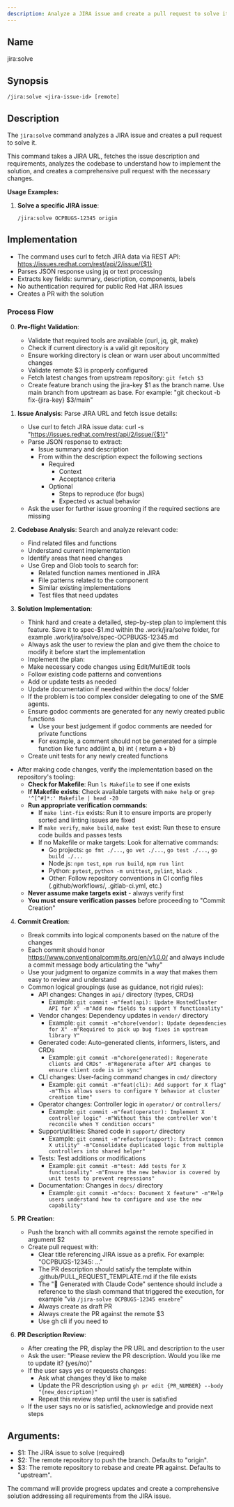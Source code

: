 ```yaml
---
description: Analyze a JIRA issue and create a pull request to solve it.
---
```


## Name
jira:solve

## Synopsis
```
/jira:solve <jira-issue-id> [remote]
```

## Description

The `jira:solve` command analyzes a JIRA issue and creates a pull request to solve it.

This command takes a JIRA URL, fetches the issue description and requirements, analyzes the codebase to understand how to implement the solution, and creates a comprehensive pull request with the necessary changes.

**Usage Examples:**

1. **Solve a specific JIRA issue**:
   ```
   /jira:solve OCPBUGS-12345 origin
   ```

## Implementation

- The command uses curl to fetch JIRA data via REST API: https://issues.redhat.com/rest/api/2/issue/{$1}
- Parses JSON response using jq or text processing
- Extracts key fields: summary, description, components, labels
- No authentication required for public Red Hat JIRA issues
- Creates a PR with the solution

### Process Flow

0. **Pre-flight Validation**:
   - Validate that required tools are available (curl, jq, git, make)
   - Check if current directory is a valid git repository
   - Ensure working directory is clean or warn user about uncommitted changes
   - Validate remote $3 is properly configured
   - Fetch latest changes from upstream repository: `git fetch $3`
   - Create feature branch using the jira-key $1 as the branch name. Use main branch from upstream as base. For example: "git checkout -b fix-{jira-key} $3/main"

1. **Issue Analysis**: Parse JIRA URL and fetch issue details:
   - Use curl to fetch JIRA issue data: curl -s "https://issues.redhat.com/rest/api/2/issue/{$1}"
   - Parse JSON response to extract:
      - Issue summary and description
      - From within the description expect the following sections
         - Required
            - Context
            - Acceptance criteria
         - Optional
            - Steps to reproduce (for bugs)
            - Expected vs actual behavior
   - Ask the user for further issue grooming if the required sections are missing

2. **Codebase Analysis**: Search and analyze relevant code:
   - Find related files and functions
   - Understand current implementation
   - Identify areas that need changes
   - Use Grep and Glob tools to search for:
      - Related function names mentioned in JIRA
      - File patterns related to the component
      - Similar existing implementations
      - Test files that need updates

3. **Solution Implementation**:
   - Think hard and create a detailed, step-by-step plan to implement this feature. Save it to spec-$1.md within the .work/jira/solve folder, for example .work/jira/solve/spec-OCPBUGS-12345.md
   - Always ask the user to review the plan and give them the choice to modify it before start the implementation
   - Implement the plan:
    - Make necessary code changes using Edit/MultiEdit tools
    - Follow existing code patterns and conventions
    - Add or update tests as needed
    - Update documentation if needed within the docs/ folder
    - If the problem is too complex consider delegating to one of the SME agents.
    - Ensure godoc comments are generated for any newly created public functions
      - Use your best judgement if godoc comments are needed for private functions
      - For example, a comment should not be generated for a simple function like func add(int a, b) int { return a + b}
    - Create unit tests for any newly created functions
  - After making code changes, verify the implementation based on the repository's tooling:
    - **Check for Makefile**: Run `ls Makefile` to see if one exists
    - **If Makefile exists**: Check available targets with `make help` or `grep '^[^#]*:' Makefile | head -20`
    - **Run appropriate verification commands**:
      - If `make lint-fix` exists: Run it to ensure imports are properly sorted and linting issues are fixed
      - If `make verify`, `make build`, `make test` exist: Run these to ensure code builds and passes tests
      - If no Makefile or make targets: Look for alternative commands:
        - Go projects: `go fmt ./...`, `go vet ./...`, `go test ./...`, `go build ./...`
        - Node.js: `npm test`, `npm run build`, `npm run lint`
        - Python: `pytest`, `python -m unittest`, `pylint`, `black .`
        - Other: Follow repository conventions in CI config files (.github/workflows/, .gitlab-ci.yml, etc.)
    - **Never assume make targets exist** - always verify first
    - **You must ensure verification passes** before proceeding to "Commit Creation"

4. **Commit Creation**: 
   - Break commits into logical components based on the nature of the changes
   - Each commit should honor https://www.conventionalcommits.org/en/v1.0.0/ and always include a commit message body articulating the "why"
   - Use your judgment to organize commits in a way that makes them easy to review and understand
   - Common logical groupings (use as guidance, not rigid rules):
     - API changes: Changes in `api/` directory (types, CRDs)
       - Example: `git commit -m"feat(api): Update HostedCluster API for X" -m"Add new fields to support Y functionality"`
     - Vendor changes: Dependency updates in `vendor/` directory
       - Example: `git commit -m"chore(vendor): Update dependencies for X" -m"Required to pick up bug fixes in upstream library Y"`
     - Generated code: Auto-generated clients, informers, listers, and CRDs
       - Example: `git commit -m"chore(generated): Regenerate clients and CRDs" -m"Regenerate after API changes to ensure client code is in sync"`
     - CLI changes: User-facing command changes in `cmd/` directory
       - Example: `git commit -m"feat(cli): Add support for X flag" -m"This allows users to configure Y behavior at cluster creation time"`
     - Operator changes: Controller logic in `operator/` or `controllers/`
       - Example: `git commit -m"feat(operator): Implement X controller logic" -m"Without this the controller won't reconcile when Y condition occurs"`
     - Support/utilities: Shared code in `support/` directory
       - Example: `git commit -m"refactor(support): Extract common X utility" -m"Consolidate duplicated logic from multiple controllers into shared helper"`
     - Tests: Test additions or modifications
       - Example: `git commit -m"test: Add tests for X functionality" -m"Ensure the new behavior is covered by unit tests to prevent regressions"`
     - Documentation: Changes in `docs/` directory
       - Example: `git commit -m"docs: Document X feature" -m"Help users understand how to configure and use the new capability"`

5. **PR Creation**: 
   - Push the branch with all commits against the remote specified in argument $2
   - Create pull request with:
     - Clear title referencing JIRA issue as a prefix. For example: "OCPBUGS-12345: ..."
     - The PR description should satisfy the template within .github/PULL_REQUEST_TEMPLATE.md if the file exists
     - The "🤖 Generated with Claude Code" sentence should include a reference to the slash command that triggered the execution, for example "via `/jira-solve OCPBUGS-12345 enxebre`"
     - Always create as draft PR
     - Always create the PR against the remote $3
     - Use gh cli if you need to

6. **PR Description Review**:
   - After creating the PR, display the PR URL and description to the user
   - Ask the user: "Please review the PR description. Would you like me to update it? (yes/no)"
   - If the user says yes or requests changes:
     - Ask what changes they'd like to make
     - Update the PR description using `gh pr edit {PR_NUMBER} --body "{new_description}"`
     - Repeat this review step until the user is satisfied
   - If the user says no or is satisfied, acknowledge and provide next steps


## Arguments:
- $1: The JIRA issue to solve (required)
- $2: The remote repository to push the branch. Defaults to "origin".
- $3: The remote repository to rebase and create PR against. Defaults to "upstream".

The command will provide progress updates and create a comprehensive solution addressing all requirements from the JIRA issue.
